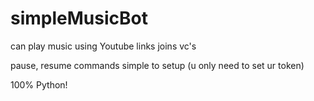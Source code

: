 # simpleMusicBot
can play music using Youtube links
joins vc's

pause, resume commands
simple to setup (u only need to set ur token)

100% Python!
